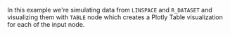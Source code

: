 In this example we're simulating data from `LINSPACE` and `R_DATASET` and visualizing them with `TABLE` node which creates a Plotly Table visualization for each of the input node.
